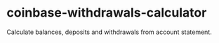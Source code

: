 # coinbase-withdrawals-calculator

Calculate balances, deposits and withdrawals from account statement.
